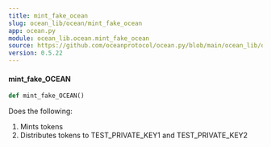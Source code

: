 ```yaml
---
title: mint_fake_ocean
slug: ocean_lib/ocean/mint_fake_ocean
app: ocean.py
module: ocean_lib.ocean.mint_fake_ocean
source: https://github.com/oceanprotocol/ocean.py/blob/main/ocean_lib/ocean/mint_fake_ocean.py
version: 0.5.22
---
```

#### mint\_fake\_OCEAN

```python
def mint_fake_OCEAN()
```

Does the following:
1. Mints tokens
2. Distributes tokens to TEST_PRIVATE_KEY1 and TEST_PRIVATE_KEY2

